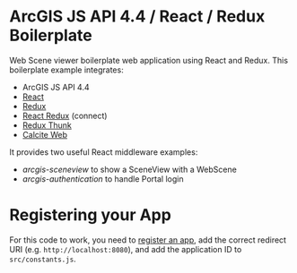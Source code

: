 # ArcGIS JS API 4.4 / React / Redux Boilerplate

Web Scene viewer boilerplate web application using React and Redux. This boilerplate example integrates:

* ArcGIS JS API 4.4
* [React](https://facebook.github.io/react/)
* [Redux](http://redux.js.org/)
* [React Redux](https://github.com/reactjs/react-redux) (connect)
* [Redux Thunk](https://github.com/gaearon/redux-thunk)
* [Calcite Web](http://esri.github.io/calcite-web/)

It provides two useful React middleware examples:

* *arcgis-sceneview* to show a SceneView with a WebScene
* *arcgis-authentication* to handle Portal login

# Registering your App

For this code to work, you need to [register an app](http://doc.arcgis.com/en/marketplace/provider/register-app.htm), add the correct redirect URI (e.g. `http://localhost:8080`), and add the application ID to `src/constants.js`.
